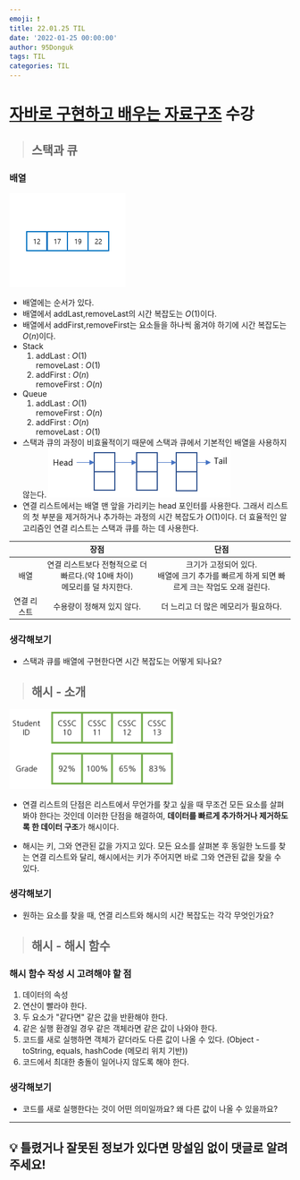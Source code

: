 ```yaml
---
emoji: ❗
title: 22.01.25 TIL
date: '2022-01-25 00:00:00'
author: 95Donguk
tags: TIL
categories: TIL
---
```


# [자바로 구현하고 배우는 자료구조](https://www.boostcourse.org/cs204) 수강

> ## 스택과 큐

### 배열
![Stack&Queue_array.PNG](Stack&Queue_array.PNG)
* 배열에는 순서가 있다.
* 배열에서 addLast,removeLast의 시간 복잡도는 $O(1)$이다.
* 배열에서 addFirst,removeFirst는  요소들을 하나씩 옮겨야 하기에 시간 복잡도는 $O(n)$이다. 
* Stack
	1. addLast : $O(1)$<br>removeLast : $O(1)$
	2. addFirst : $O(n)$<br>removeFirst : $O(n)$
* Queue
	1. addLast : $O(1)$<br>removeFirst : $O(n)$
	2. addFirst : $O(n)$<br>removeLast : $O(1)$
* 스택과 큐의 과정이 비효율적이기 때문에 스택과 큐에서 기본적인 배열을 사용하지 않는다.
![Stack&Queue_linkedlist.PNG](Stack&Queue_linkedlist.PNG)
* 연결 리스트에서는 배열 맨 앞을 가리키는 head 포인터를 사용한다. 그래서 리스트의 첫 부분을 제거하거나 추가하는 과정의 시간 복잡도가 $O(1)$이다. 더 효율적인 알고리즘인 연결 리스트는 스택과 큐를 하는 데 사용한다.

||장점|단점|
|:---:|:---:|:---:|
|배열|연결 리스트보다 전형적으로 더 빠르다.(약 10배 차이)<br>메모리를 덜 차지한다.|크기가 고정되어 있다.<br>배열에 크기 추가를 빠르게 하게 되면 빠르게 크는 작업도 오래 걸린다.|
|연결 리스트|수용량이 정해져 있지 않다.|더 느리고 더 많은 메모리가 필요하다.|

### 생각해보기
* 스택과 큐를 배열에 구현한다면 시간 복잡도는 어떻게 되나요?

> ## 해시 - 소개
![Hash_intro.PNG](Hash_intro.PNG)
* 연결 리스트의 단점은 리스트에서 무언가를 찾고 싶을 때 무조건 모든 요소를 살펴봐야 한다는 것인데 이러한 단점을 해결하여, **데이터를 빠르게 추가하거나 제거하도록 한 데이터 구조**가 해시이다.

* 해시는 키, 그와 연관된 값을 가지고 있다. 모든 요소를 살펴본 후 동일한 노드를 찾는 연결 리스트와 달리, 해시에서는 키가 주어지면 바로 그와 연관된 값을 찾을 수 있다.

### 생각해보기
* 원하는 요소를 찾을 때, 연결 리스트와 해시의 시간 복잡도는 각각 무엇인가요?

> ## 해시 - 해시 함수
### 해시 함수 작성 시 고려해야 할 점
1. 데이터의 속성
2. 연산이 빨라야 한다.
3. 두 요소가 "같다면" 같은 값을 반환해야 한다.
4. 같은 실행 환경일 경우 같은 객체라면 같은 값이 나와야 한다.
5. 코드를 새로 실행하면 객체가 같더라도 다른 값이 나올 수 있다. (Object - toString, equals, hashCode (메모리 위치 기반))
6. 코드에서 최대한 충돌이 일어나지 않도록 해야 한다.

### 생각해보기
* 코드를 새로 실행한다는 것이 어떤 의미일까요? 왜 다른 값이 나올 수 있을까요?

***
## 💡 틀렸거나 잘못된 정보가 있다면 망설임 없이 댓글로 알려주세요!

